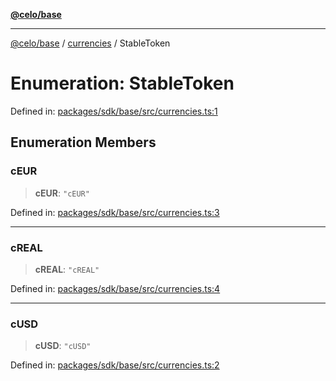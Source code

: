 [**@celo/base**](../../README.md)

***

[@celo/base](../../README.md) / [currencies](../README.md) / StableToken

# Enumeration: StableToken

Defined in: [packages/sdk/base/src/currencies.ts:1](https://github.com/celo-org/developer-tooling/blob/master/packages/sdk/base/src/currencies.ts#L1)

## Enumeration Members

### cEUR

> **cEUR**: `"cEUR"`

Defined in: [packages/sdk/base/src/currencies.ts:3](https://github.com/celo-org/developer-tooling/blob/master/packages/sdk/base/src/currencies.ts#L3)

***

### cREAL

> **cREAL**: `"cREAL"`

Defined in: [packages/sdk/base/src/currencies.ts:4](https://github.com/celo-org/developer-tooling/blob/master/packages/sdk/base/src/currencies.ts#L4)

***

### cUSD

> **cUSD**: `"cUSD"`

Defined in: [packages/sdk/base/src/currencies.ts:2](https://github.com/celo-org/developer-tooling/blob/master/packages/sdk/base/src/currencies.ts#L2)
